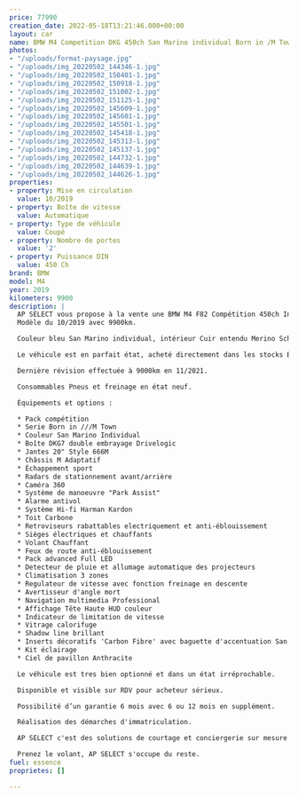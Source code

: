 ```yaml
---
price: 77990
creation_date: 2022-05-18T13:21:46.000+00:00
layout: car
name: BMW M4 Competition DKG 450ch San Marino individual Born in /M Town
photos:
- "/uploads/format-paysage.jpg"
- "/uploads/img_20220502_144346-1.jpg"
- "/uploads/img_20220502_150401-1.jpg"
- "/uploads/img_20220502_150918-1.jpg"
- "/uploads/img_20220502_151002-1.jpg"
- "/uploads/img_20220502_151125-1.jpg"
- "/uploads/img_20220502_145609-1.jpg"
- "/uploads/img_20220502_145601-1.jpg"
- "/uploads/img_20220502_145501-1.jpg"
- "/uploads/img_20220502_145418-1.jpg"
- "/uploads/img_20220502_145313-1.jpg"
- "/uploads/img_20220502_145137-1.jpg"
- "/uploads/img_20220502_144732-1.jpg"
- "/uploads/img_20220502_144639-1.jpg"
- "/uploads/img_20220502_144626-1.jpg"
properties:
- property: Mise en circulation
  value: 10/2019
- property: Boîte de vitesse
  value: Automatique
- property: Type de véhicule
  value: Coupé
- property: Nombre de portes
  value: '2'
- property: Puissance DIN
  value: 450 Ch
brand: BMW
model: M4
year: 2019
kilometers: 9900
description: |
  AP SELECT vous propose à la vente une BMW M4 F82 Compétition 450ch Individual Serie Born in ///M Town.
  Modèle du 10/2019 avec 9900km.

  Couleur bleu San Marino individual, intérieur Cuir entendu Merino Schwarz / Surpiqûres Bleu

  Le véhicule est en parfait état, acheté directement dans les stocks BMW AG.

  Dernière révision effectuée à 9000km en 11/2021.

  Consommables Pneus et freinage en état neuf.

  Équipements et options :

  * Pack compétition
  * Serie Born in ///M Town
  * Couleur San Marino Individual
  * Boîte DKG7 double embrayage Drivelogic
  * Jantes 20" Style 666M
  * Châssis M Adaptatif
  * Échappement sport
  * Radars de stationnement avant/arrière
  * Caméra 360
  * Système de manoeuvre "Park Assist"
  * Alarme antivol
  * Système Hi-fi Harman Kardon
  * Toit Carbone
  * Retroviseurs rabattables electriquement et anti-éblouissement
  * Sièges électriques et chauffants
  * Volant Chauffant
  * Feux de route anti-éblouissement
  * Pack advanced Full LED
  * Detecteur de pluie et allumage automatique des projecteurs
  * Climatisation 3 zones
  * Regulateur de vitesse avec fonction freinage en descente
  * Avertisseur d'angle mort
  * Navigation multimedia Professional
  * Affichage Tête Haute HUD couleur
  * Indicateur de limitation de vitesse
  * Vitrage calorifuge
  * Shadow line brillant
  * Inserts décoratifs 'Carbon Fibre' avec baguette d'accentuation San Marino bleu
  * Kit éclairage
  * Ciel de pavillon Anthracite

  Le véhicule est tres bien optionné et dans un état irréprochable.

  Disponible et visible sur RDV pour acheteur sérieux.

  Possibilité d’un garantie 6 mois avec 6 ou 12 mois en supplément.

  Réalisation des démarches d'immatriculation.

  AP SELECT c'est des solutions de courtage et conciergerie sur mesure pour profiter librement de sa passion et de son patrimoine.

  Prenez le volant, AP SELECT s'occupe du reste.
fuel: essence
proprietes: []

---
```

